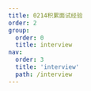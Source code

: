 ```yaml
---
title: 0214积累面试经验
order: 2
group:
  order: 0
  title: interview
nav:
  order: 3
  title: 'interview'
  path: /interview
---
```

